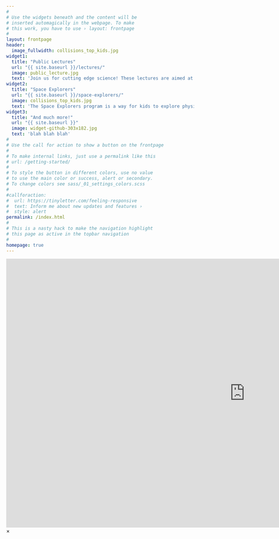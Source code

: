 ```yaml
---
#
# Use the widgets beneath and the content will be
# inserted automagically in the webpage. To make
# this work, you have to use › layout: frontpage
#
layout: frontpage
header:
  image_fullwidth: collisions_top_kids.jpg
widget1:
  title: "Public Lectures"
  url: "{{ site.baseurl }}/lectures/"
  image: public_lecture.jpg
  text: 'Join us for cutting edge science! These lectures are aimed at anyone who wants to learn more about current physics topics - no science background is necessary. Whether you are a long-time science enthusiast, or have developed a new interest in physics, we invite you to join us to learn about cutting edge science from the experts doing the research!'
widget2:
  title: "Space Explorers"
  url: "{{ site.baseurl }}/space-explorers/"
  image: collisions_top_kids.jpg
  text: 'The Space Explorers program is a way for kids to explore physics concepts in fun, self-contained, and hands-on modules. Pairs of volunteers visit local classrooms around 5 times over the course of a school year, giving primary school kids a chance to get to know a physicist, while doing educational activities.'
widget3:
  title: "And much more!"
  url: "{{ site.baseurl }}"
  image: widget-github-303x182.jpg
  text: 'blah blah blah'
#
# Use the call for action to show a button on the frontpage
#
# To make internal links, just use a permalink like this
# url: /getting-started/
#
# To style the button in different colors, use no value
# to use the main color or success, alert or secondary.
# To change colors see sass/_01_settings_colors.scss
#
#callforaction:
#  url: https://tinyletter.com/feeling-responsive
#  text: Inform me about new updates and features ›
#  style: alert
permalink: /index.html
#
# This is a nasty hack to make the navigation highlight
# this page as active in the topbar navigation
#
homepage: true
---
```


<div id="videoModal" class="reveal-modal large" data-reveal="">
  <div class="flex-video widescreen vimeo" style="display: block;">
    <iframe width="1280" height="720" src="https://www.youtube.com/embed/3b5zCFSmVvU" frameborder="0" allowfullscreen></iframe>
  </div>
  <a class="close-reveal-modal">&#215;</a>
</div>
